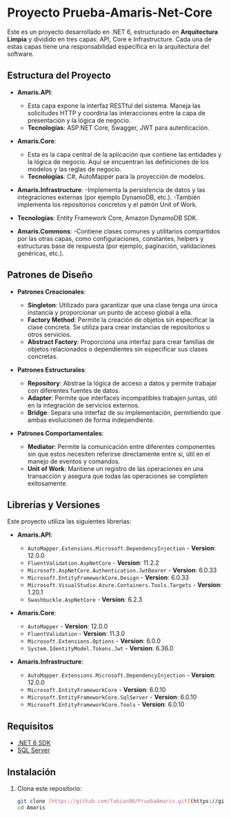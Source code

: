 # Proyecto Prueba-Amaris-Net-Core
Este es un proyecto desarrollado en .NET 6, estructurado en **Arquitectura Limpia** y dividido en tres capas: API, Core e Infrastructure. Cada una de estas capas tiene una responsabilidad específica en la arquitectura del software.

## Estructura del Proyecto

- **Amaris.API**: 
  - Esta capa expone la interfaz RESTful del sistema. Maneja las solicitudes HTTP y coordina las interacciones entre la capa de presentación y la lógica de negocio.
  - **Tecnologías**: ASP.NET Core, Swagger, JWT para autenticación.
  
- **Amaris.Core**: 
  - Esta es la capa central de la aplicación que contiene las entidades y la lógica de negocio. Aquí se encuentran las definiciones de los modelos y las reglas de negocio.
  - **Tecnologías**: C#, AutoMapper para la proyección de modelos.

- **Amaris.Infrastructure**: 
 -Implementa la persistencia de datos y las integraciones externas (por ejemplo DynamoDB, etc.).
-También implementa los repositorios concretos y el patrón Unit of Work.
- **Tecnologías**: Entity Framework Core, Amazon DynamoDB SDK.
  
- **Amaris.Commons**:
-Contiene clases comunes y utilitarios compartidos por las otras capas, como configuraciones, constantes, helpers y estructuras base de respuesta (por ejemplo, paginación, validaciones genéricas, etc.).

## Patrones de Diseño

- **Patrones Creacionales**: 
  - **Singleton**: Utilizado para garantizar que una clase tenga una única instancia y proporcionar un punto de acceso global a ella.
  - **Factory Method**: Permite la creación de objetos sin especificar la clase concreta. Se utiliza para crear instancias de repositorios u otros servicios.
  - **Abstract Factory**: Proporciona una interfaz para crear familias de objetos relacionados o dependientes sin especificar sus clases concretas.

- **Patrones Estructurales**: 
  - **Repository**: Abstrae la lógica de acceso a datos y permite trabajar con diferentes fuentes de datos.
  - **Adapter**: Permite que interfaces incompatibles trabajen juntas, útil en la integración de servicios externos.
  - **Bridge**: Separa una interfaz de su implementación, permitiendo que ambas evolucionen de forma independiente.

- **Patrones Comportamentales**: 
  - **Mediator**: Permite la comunicación entre diferentes componentes sin que estos necesiten referirse directamente entre sí, útil en el manejo de eventos y comandos.
  - **Unit of Work**: Mantiene un registro de las operaciones en una transacción y asegura que todas las operaciones se completen exitosamente.

## Librerías y Versiones

Este proyecto utiliza las siguientes librerías:

- **Amaris.API**:
  - `AutoMapper.Extensions.Microsoft.DependencyInjection` - **Version**: 12.0.0
  - `FluentValidation.AspNetCore` - **Version**: 11.2.2
  - `Microsoft.AspNetCore.Authentication.JwtBearer` - **Version**: 6.0.33
  - `Microsoft.EntityFrameworkCore.Design` - **Version**: 6.0.33
  - `Microsoft.VisualStudio.Azure.Containers.Tools.Targets` - **Version**: 1.20.1
  - `Swashbuckle.AspNetCore` - **Version**: 6.2.3

- **Amaris.Core**:
  - `AutoMapper` - **Version**: 12.0.0
  - `FluentValidation` - **Version**: 11.3.0
  - `Microsoft.Extensions.Options` - **Version**: 6.0.0
  - `System.IdentityModel.Tokens.Jwt` - **Version**: 6.36.0

- **Amaris.Infrastructure**:
  - `AutoMapper.Extensions.Microsoft.DependencyInjection` - **Version**: 12.0.0
  - `Microsoft.EntityFrameworkCore` - **Version**: 6.0.10
  - `Microsoft.EntityFrameworkCore.SqlServer` - **Version**: 6.0.10
  - `Microsoft.EntityFrameworkCore.Tools` - **Version**: 6.0.10

## Requisitos

- [.NET 6 SDK](https://dotnet.microsoft.com/download/dotnet/6.0)
- [SQL Server](https://www.microsoft.com/en-us/sql-server/sql-server-downloads)

## Instalación

1. Clona este repositorio:
   ```bash
   git clone [https://github.com/fabian90/PruebaAmaris.git](https://github.com/fabian90/Prueba-Amaris-Net-Core.git)
   cd Amaris

